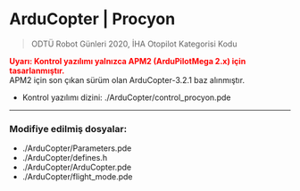 # ArduCopter | Procyon
> ODTÜ Robot Günleri 2020, İHA Otopilot Kategorisi Kodu

<span style="color:red">**Uyarı: Kontrol yazılımı yalnızca APM2 (ArduPilotMega 2.x) için tasarlanmıştır.**</span><br>
APM2 için son çıkan sürüm olan ArduCopter-3.2.1 baz alınmıştır.

- Kontrol yazılımı dizini: ./ArduCopter/control_procyon.pde

<hr>

### Modifiye edilmiş dosyalar:
* ./ArduCopter/Parameters.pde
* ./ArduCopter/defines.h
* ./ArduCopter/ArduCopter.pde
* ./ArduCopter/flight_mode.pde



